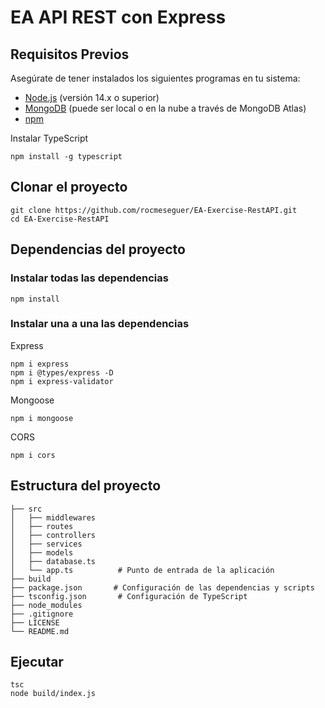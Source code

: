 # EA API REST con Express

## Requisitos Previos

Asegúrate de tener instalados los siguientes programas en tu sistema:

- [Node.js](https://nodejs.org/) (versión 14.x o superior)
- [MongoDB](https://www.mongodb.com/) (puede ser local o en la nube a través de MongoDB Atlas)
- [npm](https://www.npmjs.com/) 

Instalar TypeScript
```
npm install -g typescript
```

## Clonar el proyecto

```
git clone https://github.com/rocmeseguer/EA-Exercise-RestAPI.git
cd EA-Exercise-RestAPI
```

## Dependencias del proyecto

### Instalar todas las dependencias
```
npm install
```

### Instalar una a una las dependencias

Express
```
npm i express
npm i @types/express -D
npm i express-validator
```

Mongoose
```
npm i mongoose
```

CORS
```
npm i cors
```

## Estructura del proyecto

```
├── src
│   ├── middlewares
│   ├── routes
│   ├── controllers
│   ├── services
│   ├── models
│   ├── database.ts
│   └── app.ts          # Punto de entrada de la aplicación
├── build
├── package.json       # Configuración de las dependencias y scripts
├── tsconfig.json       # Configuración de TypeScript
├── node_modules
├── .gitignore
├── LICENSE
└── README.md
```

## Ejecutar
```
tsc
node build/index.js
```
